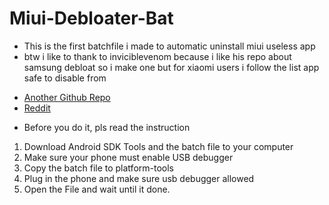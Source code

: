 # Miui-Debloater-Bat
- This is the first batchfile i made to automatic uninstall miui useless app
- btw i like to thank to inviciblevenom because i like his repo about samsung debloat so i make one but for xiaomi users
i follow the list app safe to disable from 
 + [Another Github Repo](<https://gist.github.com/mcxiaoke/ade05718f590bcd574b807c4706a00b1>) 
 + [Reddit](<https://www.reddit.com/r/PocoPhones/comments/jc5rlr/list_of_safe_to_uninstall_system_apps/>)
- Before you do it, pls read the instruction
1. Download Android SDK Tools and the batch file to your computer
2. Make sure your phone must enable USB debugger
3. Copy the batch file to platform-tools
4. Plug in the phone and make sure usb debugger allowed
5. Open the File and wait until it done.
